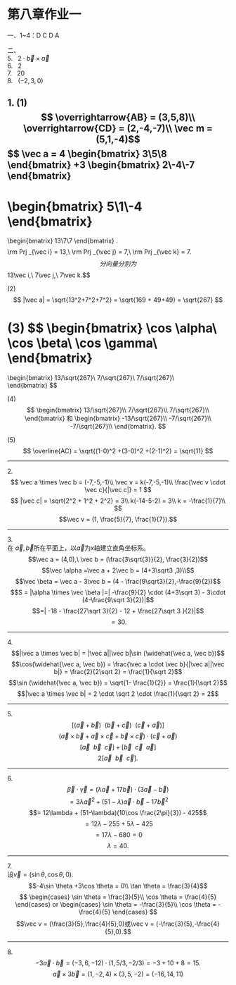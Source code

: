 # 第八章作业一
一、1~4：D C D A  

二、  
5\.$\ \ \ 2\cdot\vec b \times \vec a$  
6\.$\ \ \ 2$  
7\.$\ \ \ 20$  
8\.$\ \ \ (-2,3,0)$

1\.
(1)
$$
\overrightarrow{AB} = (3,5,8)\\
\overrightarrow{CD} = (2,-4,-7)\\
\vec m = (5,1,-4)$$
$$
\vec a = 
4
\begin{bmatrix}
    3\\5\\8
\end{bmatrix}
+3
\begin{bmatrix}
    2\\-4\\-7
\end{bmatrix}
-
\begin{bmatrix}
    5\\1\\-4
\end{bmatrix}
=
\begin{bmatrix}
    13\\7\\7
\end{bmatrix}
.
$$
$$\rm Prj _{\vec i} = 13,\ \rm Prj _{\vec j} = 7,\ \rm Prj _{\vec k} = 7.$$
分向量分别为
$$13\vec i,\ 7\vec j,\ 7\vec k.$$

(2)
$$
|\vec a| = \sqrt{13^2+7^2+7^2} = \sqrt{169 + 49+49} = \sqrt{267} 
$$

(3)
$$
\begin{bmatrix}
    \cos \alpha\\
    \cos \beta\\
    \cos \gamma\\
\end{bmatrix}
=
\begin{bmatrix}
    13/\sqrt{267}\\
    7/\sqrt{267}\\
    7/\sqrt{267}\\    
\end{bmatrix}
$$

(4)
$$
\begin{bmatrix}
    13/\sqrt{267}\\
    7/\sqrt{267}\\
    7/\sqrt{267}\\    
\end{bmatrix}
和
\begin{bmatrix}
    -13/\sqrt{267}\\
    -7/\sqrt{267}\\
    -7/\sqrt{267}\\    
\end{bmatrix}.
$$

(5)
$$
\overline{AC} = \sqrt{(1-0)^2 +(3-0)^2 +(2-1)^2} = \sqrt{11}
$$

___
2\.  
$$
\vec a \times \vec b = (-7,-5,-1)\\
\vec v = k(-7,-5,-1)\\
\frac{\vec v \cdot \vec c}{|\vec c|} = 1
$$
$$
|\vec c| = \sqrt{2^2 + 1^2 + 2^2} = 3\\
k(-14-5-2) = 3\\
k = -\frac{1}{7}\\
$$
$$\vec v = (1, \frac{5}{7}, \frac{1}{7}).$$
___
3\.  
在$\ \vec a, \vec b$所在平面上，以$\vec a$为$x$轴建立直角坐标系。
$$\vec a = (4,0),\ \vec b = (\frac{3\sqrt{3}}{2}, \frac{3}{2})$$
$$\vec \alpha =\vec a + 2\vec b = (4+3\sqrt3 ,3)\\$$
$$\vec \beta = \vec a - 3\vec b = (4 - \frac{9\sqrt3}{2},-\frac{9}{2})$$
$$S = |\alpha \times \vec \beta |=| -\frac{9}{2} \cdot (4+3\sqrt 3) - 3\cdot (4-\frac{9\sqrt 3}{2})|$$
$$=| -18 - \frac{27\sqrt 3}{2} - 12 + \frac{27\sqrt 3 }{2}|$$
$$= 30.$$

___
4\.
$$|\vec a \times \vec b| = |\vec a||\vec b|\sin (\widehat{\vec a, \vec b})$$
$$\cos(\widehat{\vec a, \vec b}) = \frac{\vec a \cdot \vec b}{|\vec a||\vec b|} = \frac{2}{2\sqrt 2} = \frac{1}{\sqrt 2}$$
$$\sin (\widehat{\vec a, \vec b}) = \sqrt{1- \frac{1}{2}} =  \frac{1}{\sqrt 2}$$
$$|\vec a \times \vec b| = 2 \cdot \sqrt 2 \cdot \frac{1}{\sqrt 2} = 2$$

___
5\.
$$[(\vec a + \vec b)\ \ (\vec b + \vec c)\ \ (\vec c + \vec a)]$$
$$(\vec a \times \vec b +\vec a \times \vec c +\vec b \times \vec c)\cdot(\vec c + \vec a)$$
$$[\vec a\ \ \vec b\ \ \vec c] + [\vec b\ \ \vec c \ \ \vec a]$$
$$2 [\vec a\ \ \vec b\ \ \vec c].$$

___
6\.
$$\vec \beta \cdot \vec \gamma  = (\lambda \vec a + 17\vec b)\cdot(3\vec a -\vec b)$$
$$= 3\lambda\vec a^2 + (51 - \lambda)\vec a\cdot \vec b - 17\vec b^2$$
$$= 12\lambda  + (51-\lambda)(10\cos \frac{2\pi}{3}) - 425$$
$$=12\lambda -255+5\lambda - 425$$
$$= 17\lambda - 680 = 0$$
$$\lambda = 40.$$

___
7\.  
设$\vec v=(\sin \theta, \cos \theta, 0).$
$$-4\sin \theta +3\cos \theta = 0\\
\tan \theta = \frac{3}{4}$$
$$
\begin{cases}
    \sin \theta = \frac{3}{5}\\
    \cos \theta = \frac{4}{5}
\end{cases}
or
\begin{cases}
    \sin \theta = -\frac{3}{5}\\
    \cos \theta = -\frac{4}{5}
\end{cases}
$$
$$\vec v = (\frac{3}{5},\frac{4}{5},0)或\vec v = (-\frac{3}{5},-\frac{4}{5},0).$$

___
8\.
$$-3\vec a\cdot \vec b = (-3,6,-12)\cdot(1,5/3,-2/3) = -3 + 10+8 = 15.$$
$$
\vec a\times 3\vec b =(1,-2,4)\times(3,5,-2) = (-16,14,11)
$$

